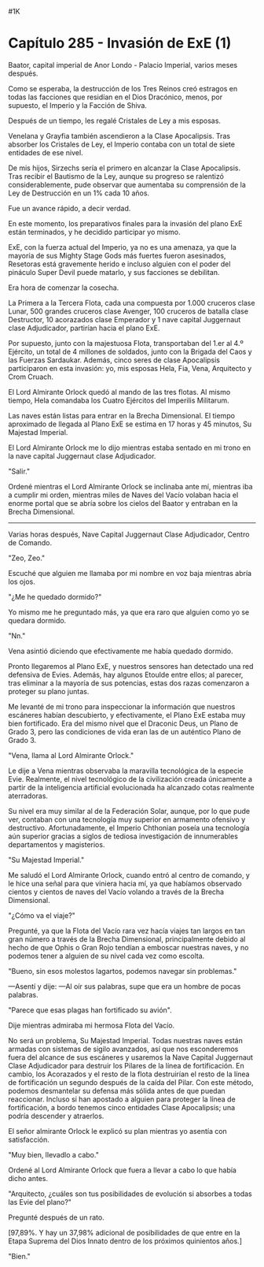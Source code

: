 
#1K 

# Capítulo 285 - Invasión de ExE (1)


Baator, capital imperial de Anor Londo - Palacio Imperial, varios meses después.

Como se esperaba, la destrucción de los Tres Reinos creó estragos en todas las facciones que residían en el Dios Dracónico, menos, por supuesto, el Imperio y la Facción de Shiva.

Después de un tiempo, les regalé Cristales de Ley a mis esposas.

Venelana y Grayfia también ascendieron a la Clase Apocalipsis. Tras absorber los Cristales de Ley, el Imperio contaba con un total de siete entidades de ese nivel.

De mis hijos, Sirzechs sería el primero en alcanzar la Clase Apocalipsis. Tras recibir el Bautismo de la Ley, aunque su progreso se ralentizó considerablemente, pude observar que aumentaba su comprensión de la Ley de Destrucción en un 1% cada 10 años.

Fue un avance rápido, a decir verdad.

En este momento, los preparativos finales para la invasión del plano ExE están terminados, y he decidido participar yo mismo.

ExE, con la fuerza actual del Imperio, ya no es una amenaza, ya que la mayoría de sus Mighty Stage Gods más fuertes fueron asesinados, Resetoras está gravemente herido e incluso alguien con el poder del pináculo Super Devil puede matarlo, y sus facciones se debilitan.

Era hora de comenzar la cosecha.

La Primera a la Tercera Flota, cada una compuesta por 1.000 cruceros clase Lunar, 500 grandes cruceros clase Avenger, 100 cruceros de batalla clase Destructor, 10 acorazados clase Emperador y 1 nave capital Juggernaut clase Adjudicador, partirían hacia el plano ExE.

Por supuesto, junto con la majestuosa Flota, transportaban del 1.er al 4.º Ejército, un total de 4 millones de soldados, junto con la Brigada del Caos y las Fuerzas Sardaukar. Además, cinco seres de clase Apocalipsis participaron en esta invasión: yo, mis esposas Hela, Fia, Vena, Arquitecto y Crom Cruach.

El Lord Almirante Orlock quedó al mando de las tres flotas. Al mismo tiempo, Hela comandaba los Cuatro Ejércitos del Imperilis Militarum.

Las naves están listas para entrar en la Brecha Dimensional. El tiempo aproximado de llegada al Plano ExE se estima en 17 horas y 45 minutos, Su Majestad Imperial.

El Lord Almirante Orlock me lo dijo mientras estaba sentado en mi trono en la nave capital Juggernaut clase Adjudicador.

"Salir."

Ordené mientras el Lord Almirante Orlock se inclinaba ante mí, mientras iba a cumplir mi orden, mientras miles de Naves del Vacío volaban hacia el enorme portal que se abría sobre los cielos del Baator y entraban en la Brecha Dimensional.

***

Varias horas después, Nave Capital Juggernaut Clase Adjudicador, Centro de Comando.

"Zeo, Zeo."

Escuché que alguien me llamaba por mi nombre en voz baja mientras abría los ojos.

"¿Me he quedado dormido?"

Yo mismo me he preguntado más, ya que era raro que alguien como yo se quedara dormido.

"Nn."

Vena asintió diciendo que efectivamente me había quedado dormido.

Pronto llegaremos al Plano ExE, y nuestros sensores han detectado una red defensiva de Evies. Además, hay algunos Etoulde entre ellos; al parecer, tras eliminar a la mayoría de sus potencias, estas dos razas comenzaron a proteger su plano juntas.

Me levanté de mi trono para inspeccionar la información que nuestros escáneres habían descubierto, y efectivamente, el Plano ExE estaba muy bien fortificado. Era del mismo nivel que el Draconic Deus, un Plano de Grado 3, pero las condiciones de vida eran las de un auténtico Plano de Grado 3.

"Vena, llama al Lord Almirante Orlock."

Le dije a Vena mientras observaba la maravilla tecnológica de la especie Evie. Realmente, el nivel tecnológico de la civilización creada únicamente a partir de la inteligencia artificial evolucionada ha alcanzado cotas realmente aterradoras.

Su nivel era muy similar al de la Federación Solar, aunque, por lo que pude ver, contaban con una tecnología muy superior en armamento ofensivo y destructivo. Afortunadamente, el Imperio Chthonian poseía una tecnología aún superior gracias a siglos de tediosa investigación de innumerables departamentos y magisterios.

"Su Majestad Imperial."

Me saludó el Lord Almirante Orlock, cuando entró al centro de comando, y le hice una señal para que viniera hacia mí, ya que habíamos observado cientos y cientos de naves del Vacío volando a través de la Brecha Dimensional.

"¿Cómo va el viaje?"

Pregunté, ya que la Flota del Vacío rara vez hacía viajes tan largos en tan gran número a través de la Brecha Dimensional, principalmente debido al hecho de que Ophis o Gran Rojo tendían a emboscar nuestras naves, y no podemos tener a alguien de su nivel cada vez como escolta.

"Bueno, sin esos molestos lagartos, podemos navegar sin problemas."

—Asentí y dije: —Al oír sus palabras, supe que era un hombre de pocas palabras.

"Parece que esas plagas han fortificado su avión".

Dije mientras admiraba mi hermosa Flota del Vacío.

No será un problema, Su Majestad Imperial. Todas nuestras naves están armadas con sistemas de sigilo avanzados, así que nos esconderemos fuera del alcance de sus escáneres y usaremos la Nave Capital Juggernaut Clase Adjudicador para destruir los Pilares de la línea de fortificación. En cambio, los Acorazados y el resto de la flota destruirían el resto de la línea de fortificación un segundo después de la caída del Pilar. Con este método, podemos desmantelar su defensa más sólida antes de que puedan reaccionar. Incluso si han apostado a alguien para proteger la línea de fortificación, a bordo tenemos cinco entidades Clase Apocalipsis; una podría descender y atraerlos.

El señor almirante Orlock le explicó su plan mientras yo asentía con satisfacción.

"Muy bien, llevadlo a cabo."

Ordené al Lord Almirante Orlock que fuera a llevar a cabo lo que había dicho antes.

"Arquitecto, ¿cuáles son tus posibilidades de evolución si absorbes a todas las Evie del plano?"

Pregunté después de un rato.

[97,89%. Y hay un 37,98% adicional de posibilidades de que entre en la Etapa Suprema del Dios Innato dentro de los próximos quinientos años.]

"Bien."